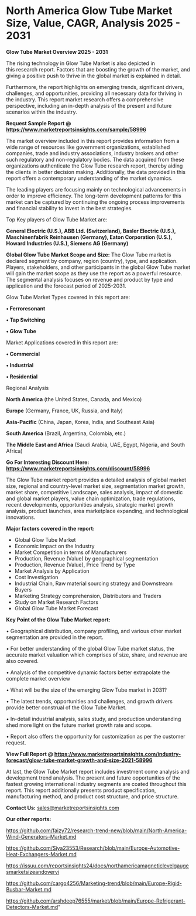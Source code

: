 # North America Glow Tube Market Size, Value, CAGR, Analysis 2025 - 2031

<Strong> Glow Tube Market Overview 2025 - 2031</strong>

The rising technology in Glow Tube Market is also depicted in this research report. Factors that are boosting the growth of the market, and giving a positive push to thrive in the global market is explained in detail.

Furthermore, the report highlights on emerging trends, significant drivers, challenges, and opportunities, providing all necessary data for thriving in the industry. This report market research offers a comprehensive perspective, including an in-depth analysis of the present and future scenarios within the industry.

<strong>Request Sample Report @ <a href=https://www.marketreportsinsights.com/sample/58996>https://www.marketreportsinsights.com/sample/58996</a></strong>

The market overview included in this report provides information from a wide range of resources like government organizations, established companies, trade and industry associations, industry brokers and other such regulatory and non-regulatory bodies. The data acquired from these organizations authenticate the Glow Tube research report, thereby aiding the clients in better decision making. Additionally, the data provided in this report offers a contemporary understanding of the market dynamics.

The leading players are focusing mainly on technological advancements in order to improve efficiency. The long-term development patterns for this market can be captured by continuing the ongoing process improvements and financial stability to invest in the best strategies.

Top Key players of Glow Tube Market are:

<strong>General Electric (U.S.), ABB Ltd. (Switzerland), Basler Electric (U.S.), Maschinenfabrik Reinhausen (Germany), Eaton Corporation (U.S.), Howard Industries (U.S.), Siemens AG (Germany)</strong>

<strong><b>Global Glow Tube Market Scope and Size:</b></strong>
The Glow Tube market is declared segment by company, region (country), type, and application. Players, stakeholders, and other participants in the global Glow Tube market will gain the market scope as they use the report as a powerful resource. The segmental analysis focuses on revenue and product by type and application and the forecast period of 2025-2031.

Glow Tube Market Types covered in this report are:

<strong>• Ferroresonant

• Tap Switching

• Glow Tube</strong>

Market Applications covered in this report are:

<strong>• Commercial

• Industrial

• Residential</strong> 

Regional Analysis

<strong>North America</strong> (the United States, Canada, and Mexico)

<strong>Europe</strong> (Germany, France, UK, Russia, and Italy)

<strong>Asia-Pacific</strong> (China, Japan, Korea, India, and Southeast Asia)

<strong>South America</strong> (Brazil, Argentina, Colombia, etc.)

<strong>The Middle East and Africa</strong> (Saudi Arabia, UAE, Egypt, Nigeria, and South Africa)

<strong>Go For Interesting Discount Here: <a href=https://www.marketreportsinsights.com/discount/58996>https://www.marketreportsinsights.com/discount/58996</a></strong>

The Glow Tube market report provides a detailed analysis of global market size, regional and country-level market size, segmentation market growth, market share, competitive Landscape, sales analysis, impact of domestic and global market players, value chain optimization, trade regulations, recent developments, opportunities analysis, strategic market growth analysis, product launches, area marketplace expanding, and technological innovations.

<strong><b>Major factors covered in the report:</b></strong>
<ul>
  <li>Global Glow Tube Market </li>
  <li>Economic Impact on the Industry</li>
  <li>Market Competition in terms of Manufacturers</li>
  <li>Production, Revenue (Value) by geographical segmentation</li>
  <li>Production, Revenue (Value), Price Trend by Type</li>
  <li>Market Analysis by Application</li>
  <li>Cost Investigation</li>
  <li>Industrial Chain, Raw material sourcing strategy and Downstream Buyers</li>
  <li>Marketing Strategy comprehension, Distributors and Traders</li>
  <li>Study on Market Research Factors</li>
  <li>Global Glow Tube Market Forecast</li>
</ul>

<strong><b>Key Point of the Glow Tube Market report:</b></strong>

• Geographical distribution, company profiling, and various other market segmentation are provided in the report.

• For better understanding of the global Glow Tube market status, the accurate market valuation which comprises of size, share, and revenue are also covered.

• Analysis of the competitive dynamic factors better extrapolate the complete market overview

• What will be the size of the emerging Glow Tube market in 2031?

• The latest trends, opportunities and challenges, and growth drivers provide better construal of the Glow Tube Market.

• In-detail industrial analysis, sales study, and production understanding shed more light on the future market growth rate and scope.

• Report also offers the opportunity for customization as per the customer request.

<strong><b>View Full Report @ <a href=https://www.marketreportsinsights.com/industry-forecast/glow-tube-market-growth-and-size-2021-58996>https://www.marketreportsinsights.com/industry-forecast/glow-tube-market-growth-and-size-2021-58996</a></b></strong>


At last, the Glow Tube Market report includes investment come analysis and development trend analysis. The present and future opportunities of the fastest growing international industry segments are coated throughout this report. This report additionally presents product specification, manufacturing method, and product cost structure, and price structure.

<strong>Contact Us:</strong>
sales@marketreportsinsights.com

<strong>Our other reports:</strong>

<a href=https://github.com/faizy72/research-trend-new/blob/main/North-America-Wind-Generators-Market.md>https://github.com/faizy72/research-trend-new/blob/main/North-America-Wind-Generators-Market.md</a>

<a href=https://github.com/Siya23553/Research/blob/main/Europe-Automotive-Heat-Exchangers-Market.md>https://github.com/Siya23553/Research/blob/main/Europe-Automotive-Heat-Exchangers-Market.md</a>

<a href=https://issuu.com/reportsinsights24/docs/northamericamagneticlevelgaugesmarketsizeandovervi>https://issuu.com/reportsinsights24/docs/northamericamagneticlevelgaugesmarketsizeandovervi</a>

<a href=https://github.com/cargo4256/Marketing-trend/blob/main/Europe-Rigid-Busbar-Market.md>https://github.com/cargo4256/Marketing-trend/blob/main/Europe-Rigid-Busbar-Market.md</a>

<a href=https://github.com/arshdeep76555/market/blob/main/Europe-Refrigerant-Detectors-Market.md>https://github.com/arshdeep76555/market/blob/main/Europe-Refrigerant-Detectors-Market.md</a>"
